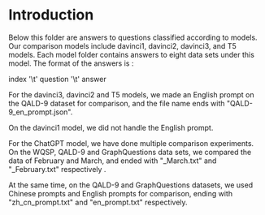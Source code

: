 # Introduction

Below this folder are answers to questions classified according to models. Our comparison models include davinci1, davinci2, davinci3, and T5 models. Each model folder contains answers to eight data sets under this model. The format of the answers is :  

index '\t' question '\t' answer  

For the davinci3, davinci2 and T5 models, we made an English prompt on the QALD-9 dataset for comparison, and the file name ends with "QALD-9_en_prompt.json".  

On the davinci1 model, we did not handle the English prompt.  

For the ChatGPT model, we have done multiple comparison experiments. On the WQSP, QALD-9 and GraphQuestions data sets, we compared the data of February and March, and ended with "_March.txt" and "_February.txt" respectively .  

At the same time, on the QALD-9 and GraphQuestions datasets, we used Chinese prompts and English prompts for comparison, ending with "zh_cn_prompt.txt" and "en_prompt.txt" respectively.  
